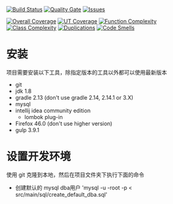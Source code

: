 [![Build Status](https://travis-ci.org/ZhangColin/cartisan-commerce.svg?branch=develop)](https://travis-ci.org/ZhangColin/cartisan-commerce) 
[![Quality Gate](https://sonarqube.com/api/badges/gate?key=Cartisan:commerce:develop)](https://sonarqube.com/dashboard?id=Cartisan%3Acommerce%3Adevelop) 
[![Issues](https://img.shields.io/sonar/http/sonarqube.com/Cartisan:commerce:develop/violations.svg)](https://sonarqube.com/component_issues/index?id=Cartisan%3Acommerce%3Adevelop#resolved=false)

[![Overall Coverage](https://img.shields.io/sonar/http/sonarqube.com/Cartisan:commerce:develop/overall_coverage.svg)](https://sonarqube.com/component_measures/domain/Coverage?id=Cartisan%3Acommerce%3Adevelop) 
[![UT Coverage](https://img.shields.io/sonar/http/sonarqube.com/Cartisan:commerce:develop/coverage.svg)](https://sonarqube.com/component_measures/domain/Coverage?id=Cartisan%3Acommerce%3Adevelop) 
[![Function Complexity](https://img.shields.io/sonar/http/sonarqube.com/Cartisan:commerce:develop/function_complexity.svg)](https://sonarqube.com/component_measures/domain/Complexity?id=Cartisan%3Acommerce%3Adevelop) 
[![Class Complexity](https://img.shields.io/sonar/http/sonarqube.com/Cartisan:commerce:develop/class_complexity.svg)](https://sonarqube.com/component_measures/domain/Complexity?id=Cartisan%3Acommerce%3Adevelop) 
[![Duplications](https://img.shields.io/sonar/http/sonarqube.com/Cartisan:commerce:develop/duplicated_blocks.svg)](https://sonarqube.com/component_measures/domain/Duplications?id=Cartisan%3Acommerce%3Adevelop) 
[![Code Smells](https://img.shields.io/sonar/http/sonarqube.com/Cartisan:commerce:develop/code_smells.svg)](https://sonarqube.com/component_measures/domain/Maintainability?id=Cartisan%3Acommerce%3Adevelop)


# 安装
项目需要安装以下工具，除指定版本的工具以外都可以使用最新版本
* git
* jdk 1.8
* gradle 2.13 (don't use gradle 2.14, 2.14.1 or 3.X)
* mysql
* intellij idea community edition
    * lombok plug-in
* Firefox 46.0 (don't use higher version)
* gulp 3.9.1

# 设置开发环境
使用 git 克隆到本地，然后在项目文件夹下执行下面的命令

* 创建默认的 mysql dba用户 'mysql -u -root -p < src/main/sql/create_default_dba.sql'
